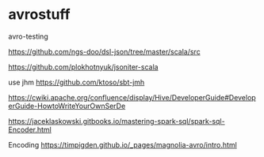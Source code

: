 # avrostuff
avro-testing


https://github.com/ngs-doo/dsl-json/tree/master/scala/src

https://github.com/plokhotnyuk/jsoniter-scala


use jhm
https://github.com/ktoso/sbt-jmh


https://cwiki.apache.org/confluence/display/Hive/DeveloperGuide#DeveloperGuide-HowtoWriteYourOwnSerDe

https://jaceklaskowski.gitbooks.io/mastering-spark-sql/spark-sql-Encoder.html


Encoding
https://timpigden.github.io/_pages/magnolia-avro/intro.html
